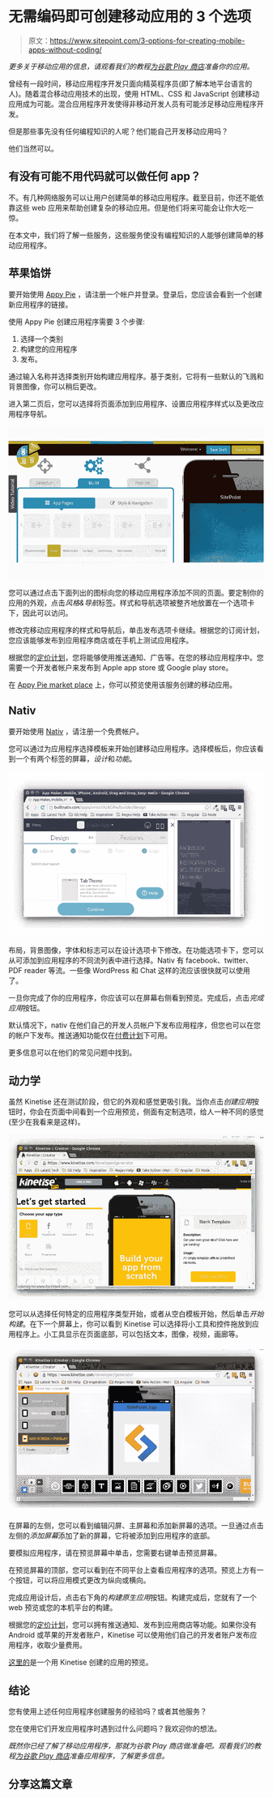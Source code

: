 # 无需编码即可创建移动应用的 3 个选项

> 原文：<https://www.sitepoint.com/3-options-for-creating-mobile-apps-without-coding/>

*更多关于移动应用的信息，请观看我们的教程[为谷歌 Play 商店](https://www.sitepoint.com/premium/screencasts/preparing-your-app-for-the-google-play-store)准备你的应用。*

曾经有一段时间，移动应用程序开发只面向精英程序员(即了解本地平台语言的人)。随着混合移动应用技术的出现，使用 HTML、CSS 和 JavaScript 创建移动应用成为可能。混合应用程序开发使得非移动开发人员有可能涉足移动应用程序开发。

但是那些事先没有任何编程知识的人呢？他们能自己开发移动应用吗？

他们当然可以。

## 有没有可能不用代码就可以做任何 app？

不。有几种网络服务可以让用户创建简单的移动应用程序。截至目前，你还不能依靠这些 web 应用来帮助创建复杂的移动应用。但是他们将来可能会让你大吃一惊。

在本文中，我们将了解一些服务，这些服务使没有编程知识的人能够创建简单的移动应用程序。

## 苹果馅饼

要开始使用 [Appy Pie](http://www.appypie.com/) ，请注册一个帐户并登录。登录后，您应该会看到一个创建新应用程序的链接。

使用 Appy Pie 创建应用程序需要 3 个步骤:

1.  选择一个类别
2.  构建您的应用程序
3.  发布。

通过输入名称并选择类别开始构建应用程序。基于类别，它将有一些默认的飞溅和背景图像，你可以稍后更改。

进入第二页后，您可以选择将页面添加到应用程序、设置应用程序样式以及更改应用程序导航。

![Appy Pie](img/db5064d297537d54305a57059b8f026c.png)

您可以通过点击下面列出的图标向您的移动应用程序添加不同的页面。要定制你的应用的外观，点击*风格&导航*标签。样式和导航选项被整齐地放置在一个选项卡下，因此可以访问。

修改完移动应用程序的样式和导航后，单击发布选项卡继续。根据您的订阅计划，您应该能够发布到应用程序商店或在手机上测试应用程序。

根据您的[定价计划](http://www.appypie.com/pricing-plan)，您将能够使用推送通知、广告等。在您的移动应用程序中。您需要一个开发者帐户来发布到 Apple app store 或 Google play store。

在 [Appy Pie market place](http://apps.appypie.com/marketplace) 上，你可以预览使用该服务创建的移动应用。

## Nativ

要开始使用 [Nativ](http://builtnativ.com/) ，请注册一个免费帐户。

您可以通过为应用程序选择模板来开始创建移动应用程序。选择模板后，你应该看到一个有两个标签的屏幕，*设计*和*功能*。

![Nativ](img/8d6dbf19bee1210206cf722e5806781a.png)

布局，背景图像，字体和标志可以在设计选项卡下修改。在功能选项卡下，您可以从可添加到应用程序的不同流列表中进行选择。Nativ 有 facebook、twitter、PDF reader 等流。一些像 WordPress 和 Chat 这样的流应该很快就可以使用了。

一旦你完成了你的应用程序，你应该可以在屏幕右侧看到预览。完成后，点击*完成应用*按钮。

默认情况下，nativ 在他们自己的开发人员帐户下发布应用程序，但您也可以在您的帐户下发布。推送通知功能仅在[付费计划](http://nativ.com/)下可用。

更多信息可以在他们的常见问题中找到。

## 动力学

虽然 Kinetise 还在测试阶段，但它的外观和感觉更吸引我。当你点击*创建应用*按钮时，你会在页面中间看到一个应用预览，侧面有定制选项，给人一种不同的感觉(至少在我看来是这样)。

![Kinetise](img/ebd4aafbacbe7484af481f861bc8113c.png)

您可以从选择任何特定的应用程序类型开始，或者从空白模板开始，然后单击*开始构建*。在下一个屏幕上，你可以看到 Kinetise 可以选择将小工具和控件拖放到应用程序上。小工具显示在页面底部，可以包括文本，图像，视频，画廊等。

![Dragging Widgets](img/7b9fdfccdac5456d99c36cb1af4eeacd.png)

在屏幕的左侧，您可以看到编辑闪屏、主屏幕和添加新屏幕的选项。一旦通过点击左侧的*添加屏幕*添加了新的屏幕，它将被添加到应用程序的底部。

要模拟应用程序，请在预览屏幕中单击，您需要右键单击预览屏幕。

在预览屏幕的顶部，您可以看到在不同平台上查看应用程序的选项。预览上方有一个按钮，可以将应用模式更改为纵向或横向。

完成应用设计后，点击右下角的*构建原生应用*按钮。构建完成后，您就有了一个 web 预览或您的本机平台的构建。

根据您的[定价计划](https://www.kinetise.com/help/pricing)，您可以拥有推送通知、发布到应用商店等功能。如果你没有 Android 或苹果的开发者账户，Kinetise 可以使用他们自己的开发者账户发布应用程序，收取少量费用。

[这里的](https://www.kinetise.com/mytro)是一个用 Kinetise 创建的应用的预览。

## 结论

您有使用上述任何应用程序创建服务的经验吗？或者其他服务？

您在使用它们开发应用程序时遇到过什么问题吗？我欢迎你的想法。

*既然你已经了解了移动应用程序，那就为谷歌 Play 商店做准备吧。观看我们的教程[为谷歌 Play 商店](https://www.sitepoint.com/premium/screencasts/preparing-your-app-for-the-google-play-store)准备应用程序，了解更多信息。*

## 分享这篇文章